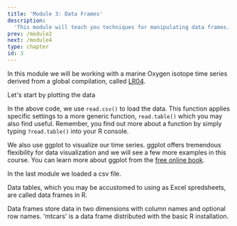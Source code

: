 ```yaml
---
title: 'Module 3: Data Frames'
description:
  'This module will teach you techniques for manipulating data frames.'
prev: /module2
next: /module4
type: chapter
id: 3
---
```


<exercise id="1" title="A Time Series">

In this module we will be working with a marine Oxygen isotope time series derived from a global compilation, called [LR04](https://agupubs.onlinelibrary.wiley.com/doi/full/10.1029/2004PA001071). 

Let's start by plotting the data

<codeblock id="03_01">
</codeblock>

In the above code, we use ```read.csv()``` to load the data. This function applies specific settings to a more generic function, ```read.table()``` which you may also find useful. Remember, you find out more about a function by simply typing ```?read.table()``` into your R console.

We also use ggplot to visualize our time series. ggplot offers tremendous flexibility for data visualization and we will see a few more examples in this course. You can learn more about ggplot from the [free online book](https://ggplot2-book.org/).

</exercise>

<exercise id="2" title="dplyr">

In the last module we loaded a csv file.

Data tables, which you may be accustomed to using as Excel spredsheets, are called data frames in R.

Data frames store data in two dimensions with column names and optional row names. 'mtcars' is a data frame distributed with the basic R installation.
